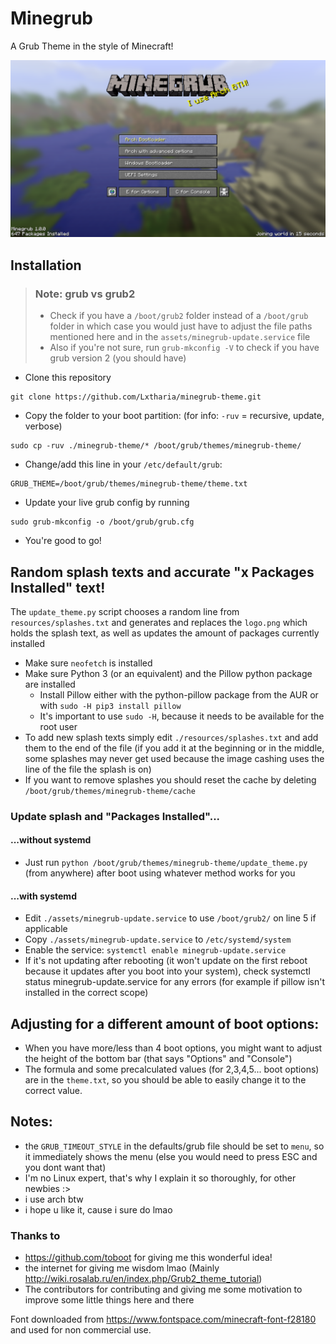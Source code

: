 # Minegrub
A Grub Theme in the style of Minecraft!


![Minegrub Preview "Screenshot"](assets/preview_minegrub.png)

## Installation
> ### Note: grub vs grub2
> - Check if you have a `/boot/grub2` folder instead of a `/boot/grub` folder in which case you would just have to adjust the file paths mentioned here and in the `assets/minegrub-update.service` file
> - Also if you're not sure, run `grub-mkconfig -V` to check if you have grub version 2 (you should have)

- Clone this repository
```
git clone https://github.com/Lxtharia/minegrub-theme.git
```
- Copy the folder to your boot partition: (for info: `-ruv` = recursive, update, verbose)
```
sudo cp -ruv ./minegrub-theme/* /boot/grub/themes/minegrub-theme/
```
- Change/add this line in your `/etc/default/grub`:
```
GRUB_THEME=/boot/grub/themes/minegrub-theme/theme.txt
```
- Update your live grub config by running
```
sudo grub-mkconfig -o /boot/grub/grub.cfg
```
- You're good to go!

## Random splash texts and accurate "x Packages Installed" text!
The `update_theme.py` script chooses a random line from `resources/splashes.txt` and generates and replaces the `logo.png` which holds the splash text, as well as updates the amount of packages currently installed
- Make sure `neofetch` is installed
- Make sure Python 3 (or an equivalent) and the Pillow python package are installed
  - Install Pillow either with the python-pillow package from the AUR or with
    `sudo -H pip3 install pillow`
  - It's important to use `sudo -H`, because it needs to be available for the root user
- To add new splash texts simply edit `./resources/splashes.txt` and add them to the end of the file (if you add it at the beginning or in the middle, some splashes may never get used because the image cashing uses the line of the file the splash is on)
- If you want to remove splashes you should reset the cache by deleting `/boot/grub/themes/minegrub-theme/cache`
### Update splash and "Packages Installed"...
#### ...without systemd
- Just run `python /boot/grub/themes/minegrub-theme/update_theme.py` (from anywhere) after boot using whatever method works for you
#### ...with systemd
- Edit `./assets/minegrub-update.service` to use `/boot/grub2/` on line 5 if applicable
- Copy `./assets/minegrub-update.service` to `/etc/systemd/system`
- Enable the service: `systemctl enable minegrub-update.service`
- If it's not updating after rebooting (it won't update on the first reboot because it updates after you boot into your system), check systemctl status minegrub-update.service for any errors (for example if pillow isn't installed in the correct scope)

## Adjusting for a different amount of boot options:
- When you have more/less than 4 boot options, you might want to adjust the height of the bottom bar (that says "Options" and "Console")
- The formula and some precalculated values (for 2,3,4,5... boot options) are in the `theme.txt`, so you should be able to easily change it to the correct value.

## Notes:
- the `GRUB_TIMEOUT_STYLE` in the defaults/grub file should be set to `menu`, so it immediately shows the menu (else you would need to press ESC and you dont want that)
- I'm no Linux expert, that's why I explain it so thoroughly, for other newbies :>
- i use arch btw
- i hope u like it, cause i sure do lmao

### Thanks to
- https://github.com/toboot for giving me this wonderful idea!
- the internet for giving me wisdom lmao (Mainly http://wiki.rosalab.ru/en/index.php/Grub2_theme_tutorial)
- The contributors for contributing and giving me some motivation to improve some little things here and there


Font downloaded from https://www.fontspace.com/minecraft-font-f28180 and used for non commercial use.
